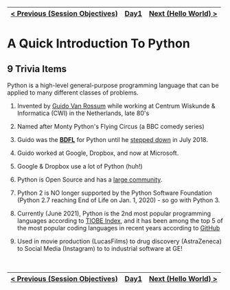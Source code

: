 | [< Previous (Session Objectives)](SessionObjectives.md) | [Day1](../README.md) | [Next (Hello World) >](HelloWorld.md) |
|---|---|---|

# A Quick Introduction To Python



## 9 Trivia Items



Python is a high-level general-purpose programming language that can be applied to many different classes of problems.

1. Invented by [Guido Van Rossum](https://en.wikipedia.org/wiki/Guido_van_Rossum) while working at Centrum Wiskunde & Informatica (CWI) in the Netherlands, late 80's

2. Named after Monty Python's Flying Circus (a BBC comedy series)

3. Guido was the [**BDFL**](https://en.wikipedia.org/wiki/Benevolent_dictator_for_life) for Python until he
[stepped down](https://www.mail-archive.com/python-committers@python.org/msg05628.html) in July 2018.

4. Guido worked at Google, Dropbox, and now at Microsoft. 

5. Google & Dropbox use a lot of Python (huh!)

6. Python is Open Source and has a [large community](https://www.python.org/).

7. Python 2 is NO longer supported by the Python Software Foundation (Python 2.7 reaching End of Life on Jan. 1, 2020) - so go with Python 3.

8. Currently (June 2021), Python is the 2nd most popular programming languages according to [TIOBE Index](https://www.tiobe.com/tiobe-index/), and it has been among the top 5 of the most popular coding languages in recent years according to [GitHub](https://octoverse.github.com/projects#languages)

9. Used in movie production (LucasFilms) to drug discovery (AstraZeneca) to Social Media (Instagram) to to industrial software at GE!

   ​



| [< Previous (Session Objectives)](SessionObjectives.md) | [Day1](../README.md) | [Next (Hello World) >](HelloWorld.md) |
|---|---|---|

